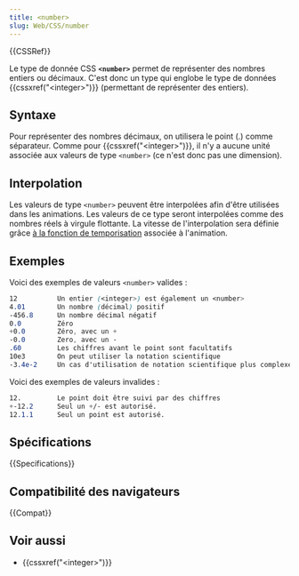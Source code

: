 ```yaml
---
title: <number>
slug: Web/CSS/number
---
```


{{CSSRef}}

Le type de donnée CSS **`<number>`** permet de représenter des nombres entiers ou décimaux. C'est donc un type qui englobe le type de données {{cssxref("&lt;integer&gt;")}} (permettant de représenter des entiers).

## Syntaxe

Pour représenter des nombres décimaux, on utilisera le point (.) comme séparateur. Comme pour {{cssxref("&lt;integer&gt;")}}, il n'y a aucune unité associée aux valeurs de type `<number>` (ce n'est donc pas une dimension).

## Interpolation

Les valeurs de type `<number>` peuvent être interpolées afin d'être utilisées dans les animations. Les valeurs de ce type seront interpolées comme des nombres réels à virgule flottante. La vitesse de l'interpolation sera définie grâce [à la fonction de temporisation](/fr/docs/Web/CSS/easing-function) associée à l'animation.

## Exemples

Voici des exemples de valeurs `<number>` valides :

```css example-good
12          Un entier (<integer>) est également un <number>
4.01        Un nombre (décimal) positif
-456.8      Un nombre décimal négatif
0.0         Zéro
+0.0        Zéro, avec un +
-0.0        Zero, avec un -
.60         Les chiffres avant le point sont facultatifs
10e3        On peut utiliser la notation scientifique
-3.4e-2     Un cas d'utilisation de notation scientifique plus complexe
```

Voici des exemples de valeurs invalides :

```css example-bad
12.         Le point doit être suivi par des chiffres
+-12.2      Seul un +/- est autorisé.
12.1.1      Seul un point est autorisé.
```

## Spécifications

{{Specifications}}

## Compatibilité des navigateurs

{{Compat}}

## Voir aussi

- {{cssxref("&lt;integer&gt;")}}
